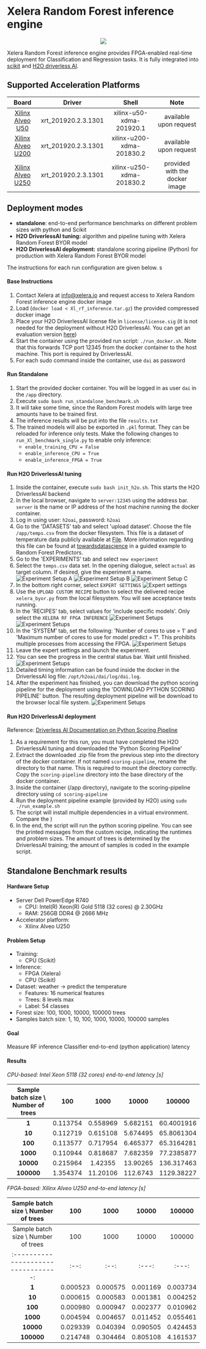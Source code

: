 # Xelera Random Forest inference engine

<p align="center">
<img src="images/flow.png" align="middle"/>
</p>

Xelera Random Forest inference engine provides FPGA-enabled real-time deployment for Classification and Regression tasks. It is fully integrated into [scikit](https://scikit-learn.org/stable/index.html) and [H2O driverless AI](https://www.h2o.ai/products/h2o-driverless-ai/).


## Supported Acceleration Platforms

|            Board            |           Driver          |     Shell        |  Note        |
| :-------------------------: |:-------------------------: |:-------------------------: |:-------------------------: |
|   [Xilinx Alveo U50](https://www.xilinx.com/products/boards-and-kits/alveo/u50.html)  | xrt_201920.2.3.1301 | xilinx-u50-xdma-201920.1  | available upon request |
|   [Xilinx Alveo U200](https://www.xilinx.com/products/boards-and-kits/alveo/u200.html) | xrt_201920.2.3.1301 | xilinx-u200-xdma-201830.2 | available upon request |
|   [Xilinx Alveo U250](https://www.xilinx.com/products/boards-and-kits/alveo/u250.html) | xrt_201920.2.3.1301 | xilinx-u250-xdma-201830.2 | provided with the docker image |

## Deployment modes

- **standalone**: end-to-end performance benchmarks on different problem sizes with python and Scikit
- **H2O DriverlessAI tuning:** algorithm and pipeline tuning with Xelera Random Forest BYOR model
- **H2O DriverlessAI deployment:** standalone scoring pipeline (Python) for production with Xelera Random Forest BYOR model

The instructions for each run configuration are given below.
s
#### Base Instructions

1. Contact Xelera at <info@xelera.io> and request access to Xelera Random Forest inference engine docker image
2. Load (``docker load < Xl_rf_inference.tar.gz``) the provided compressed docker image
3. Place your H2O DriverlessAI license file in ```license/license.sig``` (it is not needed for the deployment without H2O DriverlessAI. You can get an evaluation version [here](https://www.h2o.ai/try-driverless-ai/))
4. Start the container using the provided run script: ```./run_docker.sh```. Note that this forwards TCP port 12345 from the docker container to the host machine. This port is required by DriverlessAI.
5. For each sudo command inside the container, use ```dai``` as password

#### Run Standalone
1. Start the provided docker container. You will be logged in as user ```dai``` in the ```/app``` directory.
2. Execute ```sudo bash run_standalone_benchmark.sh```
3. It will take some time, since the Random Forest models with large tree amounts have to be trained first.
4. The inference results will be put into the file ```results.txt```
5. The trained models will also be exported in ``.pkl`` format. They can be reloaded for inference only tests. Make the following changes to `run_Xl_benchmark_single.py` to enable only inference:
    - `enable_training_CPU = False`
    - `enable_inference_CPU = True`
    - `enable_inference_FPGA = True`   

#### Run H2O DriverlessAI tuning
1. Inside the container, execute ```sudo bash init_h2o.sh```. This starts the H2O DriverlessAI backend
2. In the local browser, navigate to ```server:12345``` using the address bar. ```server``` is the name or IP address of the host machine running the docker container.
3. Log in using user: ```h2oai```, password: ```h2oai```
4. Go to the 'DATASETS' tab and select 'upload dataset'. Choose the file ```/app/temps.csv``` from the docker filesystem. This file is a dataset of temperature data publicly available at [File](https://drive.google.com/file/d/1pko9oRmCllAxipZoa3aoztGZfPAD2iwj/view). More information regarding this file can be found at
[towardsdatascience](https://towardsdatascience.com/random-forest-in-python-24d0893d51c0) in a guided example to Random Forest Predictors.
5. Go to the 'EXPERIMENTS' tab and select ```new experiment```
6. Select the ```temps.csv``` data set. In the opening dialogue, select ```actual``` as target column. If desired, give the experiment a name.
![Experiment Setup A](images/experiment_setup_emptyColumn.png)
![Experiment Setup B](images/select_target_column.png)
![Experiment Setup C](images/experiment_setup.png)
7. In the bottom right corner, select ```EXPERT SETTINGS```
![Expert settings](images/expert_settings.png)
8. Use the ```UPLOAD CUSTOM RECIPE``` button to select the delivered recipe ```xelera_byor.py``` from the local filesystem. You will see acceptance tests running.
9. In the 'RECIPES' tab, select values for 'include specific models'. Only select the ```XELERA RF FPGA INFERENCE```
![Experiment Setups](images/recipes_tab.png)
![Experiment Setups](images/specific_models.png)
10. In the 'SYSTEM' tab, set the following: 'Number of cores to use = 1' and 'Maximum number of cores to use for model predict = 1". This prohibits multiple processes from accessing the FPGA.
![Experiment Setups](images/system_settings.png)
11. Leave the expert settings and launch the experiment.
12. You can see the progress in the central status bar. Wait until finished.
![Experiment Setups](images/progress.png)
13. Detailed timing information can be found inside the docker in the DriverlessAI log file: ```/opt/h2oai/dai/log/dai.log```.
14. After the experiment has finished, you can download the python scoring pipeline for the deployment using the 'DOWNLOAD PYTHON SCORING PIPELINE' button. The resulting deployment pipeline will be download to the browser local file system.
![Experiment Setups](images/finished_experiment.png)


#### Run H2O DriverlessAI deployment
Reference: [Driverless AI Documentation on Python Scoring Pipeline](http://docs.h2o.ai/driverless-ai/latest-stable/docs/userguide/scoring-standalone-python.html#running-the-python-scoring-pipeline-alternative-method)
1. As a requirement for this run, you must have completed the H2O DriverlessAI tuning and downloaded the 'Python Scoring Pipeline'
2. Extract the downloaded .zip file from the previous step into the directory of the docker container. If not named ```scoring-pipeline```, rename the directory to that name. This is required to mount the directory correctly. Copy the ```scoring-pipeline``` directory into the base directory of the docker container.
3. Inside the container (/app directory), navigate to the scoring-pipeline directory using ```cd scoring-pipeline```
4. Run the deployment pipeline example (provided by H2O) using ```sudo ./run_example.sh```
5. The script will install multiple dependencies in a virtual environment. Compare the )
6. In the end, the script will run the python scoring pipeline. You can see the printed messages from the custom recipe, indicating the runtimes and problem sizes. The amount of trees is determined by the DriverlessAI training; the amount of samples is coded in the example script.


## Standalone Benchmark results

#### Hardware Setup

- Server Dell PowerEdge R740
    - CPU: Intel(R) Xeon(R) Gold 5118 (32 cores) @ 2.30GHz
    - RAM: 256GB DDR4 @ 2666 MHz
- Accelerator platform:
    - Xilinx Alveo U250

#### Problem Setup
- Training:
    - CPU (Scikit)
- Inference:
    - FPGA (Xelera)
    - CPU (Scikit)
- Dataset: weather -> predict the temperature
    - Features: 16 numerical features
    - Trees: 8 levels max
    - Label: 54 classes
- Forest size: 100, 1000, 10000, 100000 trees
- Samples batch size: 1, 10, 100, 1000, 10000, 100000 samples

#### Goal
Measure RF inference Classifier end-to-end (python application) latency

#### Results

*CPU-based: Intel Xeon 5118 (32 cores) end-to-end latency [s]*

| Sample batch size \ Number of trees |  100 | 1000 | 10000 | 100000|
| :---------------------------------: | :--: | :--: | :---: | :---: |
|**1**      | 0.113754 | 0.558969 | 5.682151 | 60.4001916
|**10**     | 0.112719 | 0.615108 | 5.674495 | 65.8061304
|**100**    | 0.113577 | 0.717954 | 6.465377 | 65.3164281
|**1000**   | 0.110944 | 0.818687 | 7.682359 | 77.2385877
|**10000**  | 0.215964 | 1.42355 | 13.90265 | 136.317463
|**100000** | 1.354374 | 11.20106 | 112.6743 | 1129.38227



*FPGA-based: Xilinx Alveo U250 end-to-end latency [s]*

| Sample batch size \ Number of trees |  100 | 1000 | 10000 | 100000|
| :---------------------------------: | :--: | :--: | :---: | :---: |
| Sample batch size \ Number of trees |  100 | 1000 | 10000 | 100000|
| :---------------------------------: | :--: | :--: | :---: | :---: |
|**1**      | 0.000523 | 0.000575 | 0.001169 | 0.003734 |
|**10**     | 0.000615 | 0.000583 | 0.001381 | 0.004252 |
|**100**    | 0.000980 | 0.000947 | 0.002377 | 0.010962 |
|**1000**   | 0.004594 | 0.004657 | 0.011452 | 0.055461 |
|**10000**  | 0.029339 | 0.040394 |	0.090505 | 0.424453|
|**100000** | 0.214748 | 0.304464 |	0.805108 | 4.161537|
